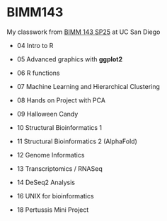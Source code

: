 # BIMM143
My classwork from [BIMM 143 SP25](https://bioboot.github.io/bimm143_S25/) at UC San Diego

- 04 Intro to R

- 05 Advanced graphics with **ggplot2**

- 06 R functions

- 07 Machine Learning and Hierarchical Clustering

- 08 Hands on Project with PCA

- 09 Halloween Candy

- 10 Structural Bioinformatics 1

- 11 Structural Bioinformatics 2 (AlphaFold)

- 12 Genome Informatics

- 13 Transcriptomics / RNASeq

- 14 DeSeq2 Analysis

- 16 UNIX for bioinformatics

- 18 Pertussis Mini Project 
